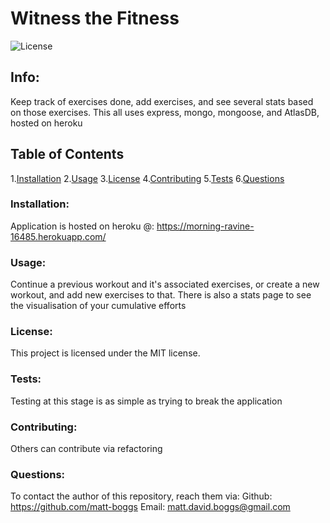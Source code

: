 # Witness the Fitness
 ![License](https://img.shields.io/badge/license-MIT-blue.svg)

## Info: 
Keep track of exercises done, add exercises, and see several stats based on those exercises. This all uses express, mongo, mongoose, and AtlasDB, hosted on heroku

## Table of Contents 
 1.[Installation](#Installation) 
 2.[Usage](#Usage) 
 3.[License](#License) 
 4.[Contributing](#Contributing) 
 5.[Tests](#Tests) 
 6.[Questions](#Questions)

### Installation:
Application is hosted on heroku @: https://morning-ravine-16485.herokuapp.com/


### Usage:
Continue a previous workout and it's associated exercises, or create a new workout, and add new exercises to that. There is also a stats page to see the visualisation of your cumulative efforts 


### License:
 This project is licensed under the MIT license.

### Tests:
Testing at this stage is as simple as trying to break the application

### Contributing:
Others can contribute via refactoring


### Questions:
To contact the author of this repository, reach them via: 
Github: https://github.com/matt-boggs
Email: matt.david.boggs@gmail.com